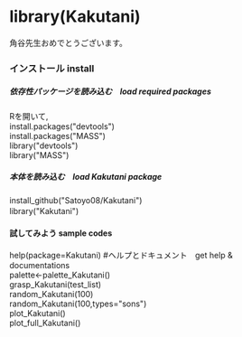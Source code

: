 # library(Kakutani)

角谷先生おめでとうございます。

### インストール install
##### 依存性パッケージを読み込む　load required packages    
Rを開いて,   
install.packages("devtools")   
install.packages("MASS")   
library("devtools")   
library("MASS")   

##### 本体を読み込む　load Kakutani package 

install_github("Satoyo08/Kakutani")   
library("Kakutani")　

#### 試してみよう sample codes

help(package=Kakutani) #ヘルプとドキュメント　get help & documentations   
palette<-palette_Kakutani()     
grasp_Kakutani(test_list)    
random_Kakutani(100)    
random_Kakutani(100,types="sons")   
plot_Kakutani()   
plot_full_Kakutani()   


